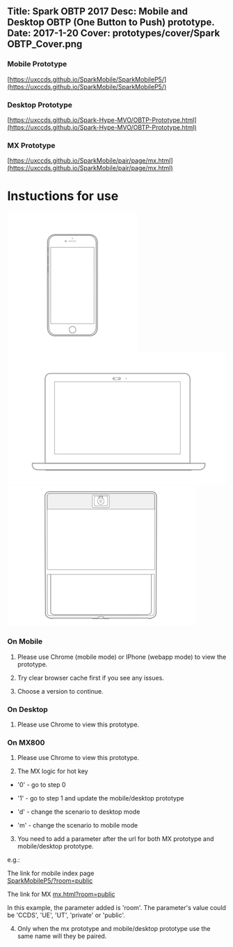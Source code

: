 Title: Spark OBTP 2017
Desc: Mobile and Desktop OBTP (One Button to Push) prototype.
Date: 2017-1-20
Cover: prototypes/cover/Spark OBTP_Cover.png
---

### Mobile Prototype

[https://uxccds.github.io/SparkMobile/SparkMobileP5/](https://uxccds.github.io/SparkMobile/SparkMobileP5/)

### Desktop Prototype

[https://uxccds.github.io/Spark-Hype-MVO/OBTP-Prototype.html](https://uxccds.github.io/Spark-Hype-MVO/OBTP-Prototype.html)

### MX Prototype

[https://uxccds.github.io/SparkMobile/pair/page/mx.html](https://uxccds.github.io/SparkMobile/pair/page/mx.html)

# Instuctions for use

![mobile](../../../img_data/prototypes/Mobile-2x.png)
![Desktop](../../../img_data/prototypes/Desktop-2x.png)
![MX800](../../../img_data/prototypes/MX800-2x.png)

### On Mobile

1) Please use Chrome (mobile mode) or IPhone (webapp mode) to view the prototype.

2) Try clear browser cache first if you see any issues.

3) Choose a version to continue.

### On Desktop

1) Please use Chrome to view this prototype.

### On MX800

1) Please use Chrome to view this prototype.

2) The MX logic for hot key

* '0' - go to step 0

* '1' - go to step 1 and update the mobile/desktop prototype

* 'd' - change the scenario to desktop mode

* 'm' - change the scenario to mobile mode

3) You need to add a parameter after the url for both MX prototype and mobile/desktop prototype.

e.g.: 

The link for mobile index page	
[SparkMobileP5/?room=public](https://uxccds.github.io/SparkMobile/SparkMobileP5/?room=public)

The link for MX
[mx.html?room=public](https://uxccds.github.io/SparkMobile/pair/page/mx.html?room=public)

In this example, the parameter added is 'room'.
The parameter's value could be 'CCDS', 'UE', 'UT', 'private' or 'public'.

4) Only when the mx prototype and mobile/desktop prototype use the same name will they be paired.




